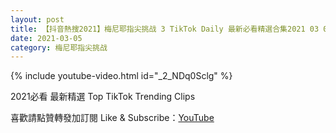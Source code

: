 ```yaml
---
layout: post
title: 【抖音熱搜2021】梅尼耶指尖挑战 3 TikTok Daily 最新必看精選合集2021 03 05
date: 2021-03-05
category: 梅尼耶指尖挑战
---
```


{% include youtube-video.html id="_2_NDq0Sclg" %}

2021必看 最新精選 Top TikTok Trending Clips

喜歡請點贊轉發加訂閱 Like & Subscribe：[YouTube](https://www.youtube.com/channel/UCAoR7VcanIPd04uEq_GIylA/videos)

